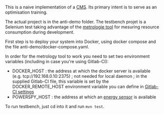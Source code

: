 This is a naive implementation of a [CMS](https://en.wikipedia.org/wiki/Content_management_system). Its primary intent is to serve as an optimisation training.

The actual project is in the anti-demo folder. The testbench projet is a Selenium test taking advantage of the [metrologie tool](https://gitlab.cluster.ensisa.uha.fr/ecoconception/metrologie) for mesuring resource consumption during development.

First step is to deploy your system into Docker, using docker compose and the file anti-demo/docker-compose.yaml.

In order for the metrology tool to work you need to set two environment variables (including in case you're using Gitlab-CI):
* DOCKER_HOST : the address at which the docker server is available (e.g. tcp://192.168.0.10:2375) ; not needed for local daemon ; in the supplied Gitlab-CI file, this variable is set by the DOCKER_REMOTE_HOST environment variable you can define in [Gitlab-CI settings](https://docs.gitlab.com/ee/ci/variables/#define-a-cicd-variable-in-the-ui)
* POWERSPY_HOST : the address at which an [energy sensor](https://gitlab.cluster.ensisa.uha.fr/ecoconception/powerspy-java) is available

To run testbench, just cd into it and run `mvn test`.
